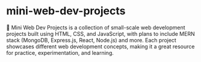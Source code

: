 # mini-web-dev-projects
🚀 Mini Web Dev Projects is a collection of small-scale web development projects built using HTML, CSS, and JavaScript, with plans to include MERN stack (MongoDB, Express.js, React, Node.js) and more. Each project showcases different web development concepts, making it a great resource for practice, experimentation, and learning.

